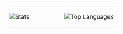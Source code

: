 <table>
<tr>
<td valign="top" style="width: 50%;">

![Stats](https://github-readme-stats.vercel.app/api?username=Matteo-stefaa&show_icons=true&theme=synthwave&count_private=true&include_all_commits=true)

</td>
</td>
<td valign="top" style="width: 50%;">

![Top Languages](https://github-readme-stats.vercel.app/api/top-langs/?username=Matteo-stefaa)

</td>
</tr>
</table>
